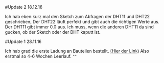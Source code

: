 #Update 2
18.12.16

Ich hab eben kurz mal den Sketch zum Abfragen der DHT11 und DHT22 geschrieben, Der DHT22 läuft perfekt und gibt auch die 
richtigen Werte aus. Der DHT11 gibt immer 0.0 aus. Ich muss, wenn die anderen DHT11 da sind gucken, ob der Sketch oder der DHT kaputt ist.


 
#Update 1
28.11.16

Ich hab grad die erste Ladung an Bauteilen bestellt. [(Hier der Link)](https://github.com/j-n-s-k-n-r/Jaacg/blob/master/Teileliste.md) 
Also erstmal so 4-6 Wochen Leerlauf. ^^
